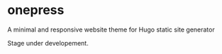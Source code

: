 # onepress
A minimal and responsive website theme for Hugo static site generator

Stage under developement.
